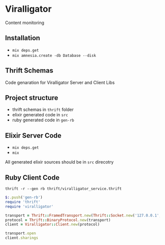 # Viralligator

Content monitoring  

## Installation

- `mix deps.get`
- `mix amnesia.create -db Database --disk`

## Thrift Schemas

Code genaration for Viralligator Server and Client Libs  

## Project structure 
  - thrift schemas in `thrift` folder
  - elixir generated code in `src`
  - ruby generated code in `gen-rb`

## Elixir Server Code 
  - `mix deps.get`
  - `mix`

All generated elixir sources should be in `src` direcotry 

## Ruby Client Code
`thrift -r --gen rb thrift/viralligator_service.thrift`

```ruby
$:.push('gen-rb')
require 'thrift'
require 'viralligator'

transport = Thrift::FramedTransport.new(Thrift::Socket.new('127.0.0.1', port))
protocol = Thrift::BinaryProtocol.new(transport)
client = Viralligator::Client.new(protocol)

transport.open
client.sharings
```
